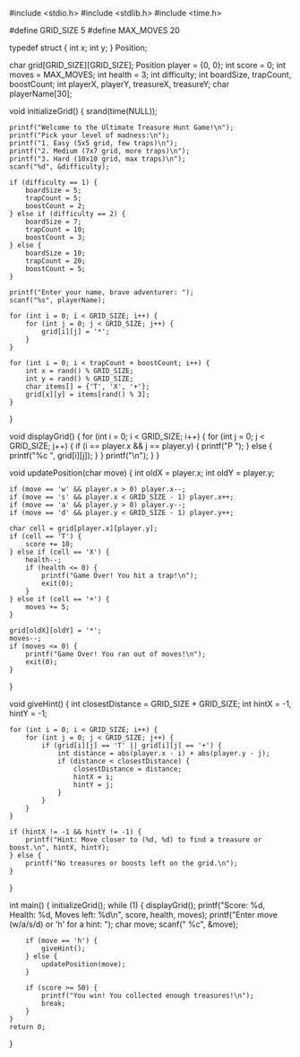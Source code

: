 #include <stdio.h>
#include <stdlib.h>
#include <time.h>

#define GRID_SIZE 5
#define MAX_MOVES 20

typedef struct {
    int x;
    int y;
} Position;

char grid[GRID_SIZE][GRID_SIZE];
Position player = {0, 0};
int score = 0;
int moves = MAX_MOVES;
int health = 3;
int difficulty;
int boardSize, trapCount, boostCount;
int playerX, playerY, treasureX, treasureY;
char playerName[30];

void initializeGrid() {
    srand(time(NULL));

    printf("Welcome to the Ultimate Treasure Hunt Game!\n");
    printf("Pick your level of madness:\n");
    printf("1. Easy (5x5 grid, few traps)\n");
    printf("2. Medium (7x7 grid, more traps)\n");
    printf("3. Hard (10x10 grid, max traps)\n");
    scanf("%d", &difficulty);

    if (difficulty == 1) {
        boardSize = 5;
        trapCount = 5;
        boostCount = 2;
    } else if (difficulty == 2) {
        boardSize = 7;
        trapCount = 10;
        boostCount = 3;
    } else {
        boardSize = 10;
        trapCount = 20;
        boostCount = 5;
    }

    printf("Enter your name, brave adventurer: ");
    scanf("%s", playerName);

    for (int i = 0; i < GRID_SIZE; i++) {
        for (int j = 0; j < GRID_SIZE; j++) {
            grid[i][j] = '*';
        }
    }

    for (int i = 0; i < trapCount + boostCount; i++) {
        int x = rand() % GRID_SIZE;
        int y = rand() % GRID_SIZE;
        char items[] = {'T', 'X', '+'};
        grid[x][y] = items[rand() % 3];
    }
}

void displayGrid() {
    for (int i = 0; i < GRID_SIZE; i++) {
        for (int j = 0; j < GRID_SIZE; j++) {
            if (i == player.x && j == player.y) {
                printf("P ");
            } else {
                printf("%c ", grid[i][j]);
            }
        }
        printf("\n");
    }
}

void updatePosition(char move) {
    int oldX = player.x;
    int oldY = player.y;

    if (move == 'w' && player.x > 0) player.x--;
    if (move == 's' && player.x < GRID_SIZE - 1) player.x++;
    if (move == 'a' && player.y > 0) player.y--;
    if (move == 'd' && player.y < GRID_SIZE - 1) player.y++;

    char cell = grid[player.x][player.y];
    if (cell == 'T') {
        score += 10;
    } else if (cell == 'X') {
        health--;
        if (health <= 0) {
            printf("Game Over! You hit a trap!\n");
            exit(0);
        }
    } else if (cell == '+') {
        moves += 5;
    }

    grid[oldX][oldY] = '*';
    moves--;
    if (moves <= 0) {
        printf("Game Over! You ran out of moves!\n");
        exit(0);
    }
}

void giveHint() {
    int closestDistance = GRID_SIZE * GRID_SIZE;
    int hintX = -1, hintY = -1;

    for (int i = 0; i < GRID_SIZE; i++) {
        for (int j = 0; j < GRID_SIZE; j++) {
            if (grid[i][j] == 'T' || grid[i][j] == '+') {
                int distance = abs(player.x - i) + abs(player.y - j);
                if (distance < closestDistance) {
                    closestDistance = distance;
                    hintX = i;
                    hintY = j;
                }
            }
        }
    }

    if (hintX != -1 && hintY != -1) {
        printf("Hint: Move closer to (%d, %d) to find a treasure or boost.\n", hintX, hintY);
    } else {
        printf("No treasures or boosts left on the grid.\n");
    }
}

int main() {
    initializeGrid();
    while (1) {
        displayGrid();
        printf("Score: %d, Health: %d, Moves left: %d\n", score, health, moves);
        printf("Enter move (w/a/s/d) or 'h' for a hint: ");
        char move;
        scanf(" %c", &move);

        if (move == 'h') {
            giveHint();
        } else {
            updatePosition(move);
        }

        if (score >= 50) {
            printf("You win! You collected enough treasures!\n");
            break;
        }
    }
    return 0;
}
